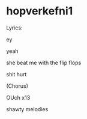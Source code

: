 # hopverkefni1
Lyrics:

ey

yeah

she beat me with the flip flops

shit hurt


(Chorus)

OUch x13

shawty melodies

